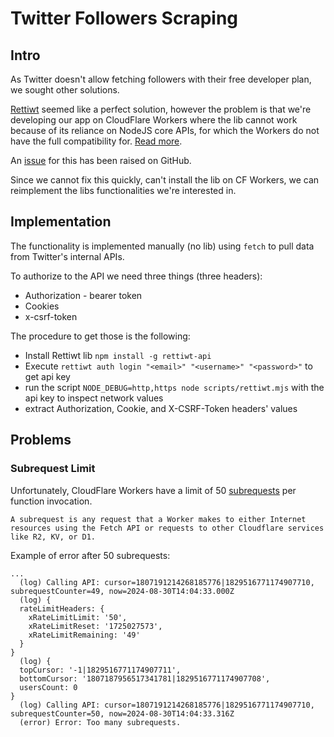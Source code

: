 
# Twitter Followers Scraping

## Intro

As Twitter doesn't allow fetching followers with their free developer plan, we sought other solutions.  

[Rettiwt](https://github.com/Rishikant181/Rettiwt-API) seemed like a perfect solution, however the problem is that we're developing our app on CloudFlare Workers where the lib cannot work because of its reliance on NodeJS core APIs, for which the Workers do not have the full compatibility for. [Read more](https://developers.cloudflare.com/workers/runtime-apis/nodejs/).  

An [issue](https://github.com/Rishikant181/Rettiwt-API/issues/572) for this has been raised on GitHub.

Since we cannot fix this quickly, can't install the lib on CF Workers, we can reimplement the libs functionalities we're interested in.  

## Implementation

The functionality is implemented manually (no lib) using `fetch` to pull data from Twitter's internal APIs.

To authorize to the API we need three things (three headers):
- Authorization - bearer token
- Cookies
- x-csrf-token

The procedure to get those is the following: 
- Install Rettiwt lib `npm install -g rettiwt-api`
- Execute `rettiwt auth login "<email>" "<username>" "<password>"` to get api key
- run the script `NODE_DEBUG=http,https node scripts/rettiwt.mjs` with the api key to inspect network values
- extract Authorization, Cookie, and X-CSRF-Token headers' values

## Problems

### Subrequest Limit

Unfortunately, CloudFlare Workers have a limit of 50 [subrequests](https://developers.cloudflare.com/workers/platform/limits/#subrequests) per function invocation.

```
A subrequest is any request that a Worker makes to either Internet resources using the Fetch API or requests to other Cloudflare services like R2, KV, or D1.
```

Example of error after 50 subrequests:

```
...
  (log) Calling API: cursor=1807191214268185776|1829516771174907710, subrequestCounter=49, now=2024-08-30T14:04:33.000Z
  (log) {
  rateLimitHeaders: {
    xRateLimitLimit: '50',
    xRateLimitReset: '1725027573',
    xRateLimitRemaining: '49'
  }
}
  (log) {
  topCursor: '-1|1829516771174907711',
  bottomCursor: '1807187956517341781|1829516771174907708',
  usersCount: 0
}
  (log) Calling API: cursor=1807191214268185776|1829516771174907710, subrequestCounter=50, now=2024-08-30T14:04:33.316Z
  (error) Error: Too many subrequests.
```

